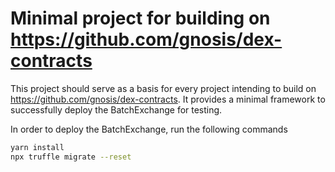 # Minimal project for building on https://github.com/gnosis/dex-contracts

This project should serve as a basis for every project intending to build on https://github.com/gnosis/dex-contracts. It provides a minimal framework to successfully deploy the BatchExchange for testing. 

In order to deploy the BatchExchange, run the following commands
```bash
yarn install
npx truffle migrate --reset
```
